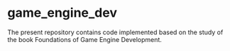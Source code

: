# game_engine_dev
The present repository contains code implemented based on the study of the book Foundations of Game Engine Development.
